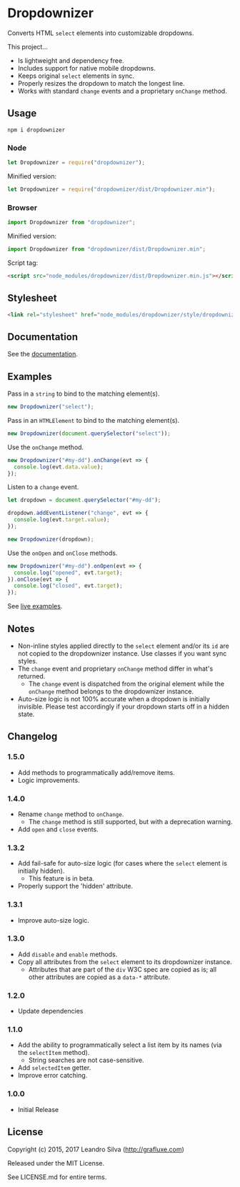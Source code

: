 # Dropdownizer

Converts HTML `select` elements into customizable dropdowns.

This project...

- Is lightweight and dependency free.
- Includes support for native mobile dropdowns.
- Keeps original `select` elements in sync.
- Properly resizes the dropdown to match the longest line.
- Works with standard `change` events and a proprietary `onChange` method.

## Usage

`npm i dropdownizer`

### Node

```javascript
let Dropdownizer = require("dropdownizer");
```

Minified version:

```javascript
let Dropdownizer = require("dropdownizer/dist/Dropdownizer.min");
```

### Browser

```javascript
import Dropdownizer from "dropdownizer";
```

Minified version:

```javascript
import Dropdownizer from "dropdownizer/dist/Dropdownizer.min";
```

Script tag:

```html
<script src="node_modules/dropdownizer/dist/Dropdownizer.min.js"></script>
```

## Stylesheet

```html
<link rel="stylesheet" href="node_modules/dropdownizer/style/dropdownizer.css">
```

## Documentation

See the [documentation](http://grafluxe.com/o/doc/dropdownizer/Dropdownizer.html).

## Examples

Pass in a `string` to bind to the matching element(s).

```javascript
new Dropdownizer("select");
```

Pass in an `HTMLElement` to bind to the matching element(s).

```javascript
new Dropdownizer(document.querySelector("select"));
```

Use the `onChange` method.

```javascript
new Dropdownizer("#my-dd").onChange(evt => {
  console.log(evt.data.value);
});
```

Listen to a `change` event.

```javascript
let dropdown = document.querySelector("#my-dd");

dropdown.addEventListener("change", evt => {
  console.log(evt.target.value);
});

new Dropdownizer(dropdown);
```

Use the `onOpen` and `onClose` methods.

```javascript
new Dropdownizer("#my-dd").onOpen(evt => {
  console.log("opened", evt.target);
}).onClose(evt => {
  console.log("closed", evt.target);
});
```

See [live examples](http://grafluxe.com/o/doc/dropdownizer/example).

## Notes

- Non-inline styles applied directly to the `select` element and/or its `id` are not copied to the dropdownizer instance. Use classes if you want sync styles.
- The `change` event and proprietary `onChange` method differ in what's returned.
  - The `change` event is dispatched from the original element while the `onChange` method belongs to the dropdownizer instance.
- Auto-size logic is not 100% accurate when a dropdown is initially invisible. Please test accordingly if your dropdown starts off in a hidden state.

## Changelog

### 1.5.0

- Add methods to programmatically add/remove items.
- Logic improvements.

### 1.4.0

- Rename `change` method to `onChange`.
  - The `change` method is still supported, but with a deprecation warning.
- Add `open` and `close` events.

### 1.3.2

- Add fail-safe for auto-size logic (for cases where the `select` element is initially hidden).
  - This feature is in beta.
- Properly support the 'hidden' attribute.

### 1.3.1

- Improve auto-size logic.

### 1.3.0

- Add `disable` and `enable` methods.
- Copy all attributes from the `select` element to its dropdownizer instance.
  - Attributes that are part of the `div` W3C spec are copied as is; all other attributes are copied as a `data-*` attribute.

### 1.2.0

- Update dependencies

### 1.1.0

- Add the ability to programmatically select a list item by its names (via the `selectItem` method).
  - String searches are not case-sensitive.
- Add `selectedItem` getter.
- Improve error catching.

### 1.0.0

- Initial Release

## License

Copyright (c) 2015, 2017 Leandro Silva (http://grafluxe.com)

Released under the MIT License.

See LICENSE.md for entire terms.
